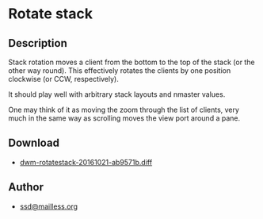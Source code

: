 Rotate stack
============

Description
-----------
Stack rotation moves a client from the bottom to the top of the stack (or the
other way round). This effectively rotates the clients by one position
clockwise (or CCW, respectively).

It should play well with arbitrary stack layouts and nmaster values.

One may think of it as moving the zoom through the list of clients, very much
in the same way as scrolling moves the view port around a pane.

Download
--------
* [dwm-rotatestack-20161021-ab9571b.diff](dwm-rotatestack-20161021-ab9571b.diff)

Author
------
* ssd@mailless.org
